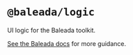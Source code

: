 # `@baleada/logic`

UI logic for the Baleada toolkit.

[See the Baleada docs](https://baleada/netlify.com) for more guidance.

